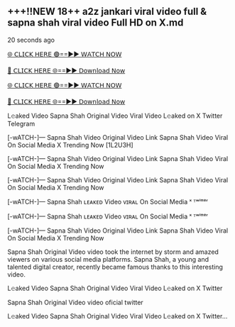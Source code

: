 <h2>+++!!NEW 18++ a2z jankari viral video full & sapna shah viral video Full HD on X.md</h2>

20 seconds ago

[🌐 𝖢𝖫𝖨𝖢𝖪 𝖧𝖤𝖱𝖤 🟢==►► 𝖶𝖠𝖳𝖢𝖧 𝖭𝖮𝖶](https://anyplacecoming.com/zq5yqv0i?key=0256cc3e9f81675f46e803a0abffb9bf)

[🔴 𝖢𝖫𝖨𝖢𝖪 𝖧𝖤𝖱𝖤 🌐==►► 𝖣𝗈𝗐𝗇𝗅𝗈𝖺𝖽 𝖭𝗈𝗐](https://anyplacecoming.com/zq5yqv0i?key=0256cc3e9f81675f46e803a0abffb9bf)

[🌐 𝖢𝖫𝖨𝖢𝖪 𝖧𝖤𝖱𝖤 🟢==►► 𝖶𝖠𝖳𝖢𝖧 𝖭𝖮𝖶](https://anyplacecoming.com/zq5yqv0i?key=0256cc3e9f81675f46e803a0abffb9bf)

[🔴 𝖢𝖫𝖨𝖢𝖪 𝖧𝖤𝖱𝖤 🌐==►► 𝖣𝗈𝗐𝗇𝗅𝗈𝖺𝖽 𝖭𝗈𝗐](https://jamunatvbd.com/leakedvideo.html?JWC)

L𝚎aked Video Sapna Shah Original Video Viral Video L𝚎aked on X Twitter Telegram

[-wATCH-]— Sapna Shah Video Original Video Link Sapna Shah Video Viral On Social Media X Trending Now [1L2U3H]

[-wATCH-]— Sapna Shah Video Original Video Link Sapna Shah Video Viral On Social Media X Trending Now

[-wATCH-]— Sapna Shah Video Original Video Link Sapna Shah Video Viral On Social Media X Trending Now

[-wATCH-]— Sapna Shah ʟᴇᴀᴋᴇᴅ Video ᴠɪʀᴀʟ On Social Media ˣ ᵀʷⁱᵗᵗᵉʳ

[-wATCH-]— Sapna Shah ʟᴇᴀᴋᴇᴅ Video ᴠɪʀᴀʟ On Social Media ˣ ᵀʷⁱᵗᵗᵉʳ

[-wATCH-]— Sapna Shah Video Original Video Link Sapna Shah Video Viral On Social Media X Trending Now

Sapna Shah Original Video video took the internet by storm and amazed viewers on various social media platforms. Sapna Shah, a young and talented digital creator, recently became famous thanks to this interesting video.

L𝚎aked Video Sapna Shah Original Video Viral Video L𝚎aked on X Twitter

Sapna Shah Original Video video oficial twitter

L𝚎aked Video Sapna Shah Original Video Viral Video L𝚎aked on X Twitter...
